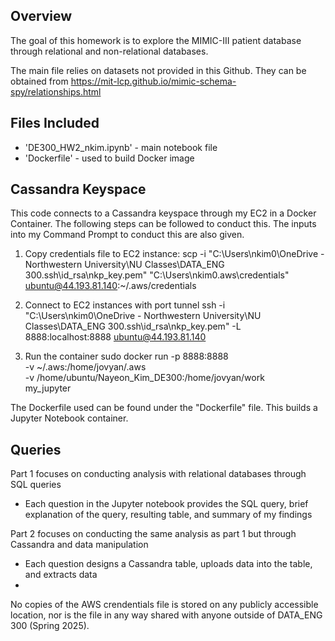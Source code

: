 ## Overview
The goal of this homework is to explore the MIMIC-III patient database through relational and non-relational databases.

The main file relies on datasets not provided in this Github. They can be obtained from https://mit-lcp.github.io/mimic-schema-spy/relationships.html

## Files Included
- 'DE300_HW2_nkim.ipynb' - main notebook file
- 'Dockerfile' - used to build Docker image

## Cassandra Keyspace
This code connects to a Cassandra keyspace through my EC2 in a Docker Container.
The following steps can be followed to conduct this. The inputs into my Command Prompt to conduct this are also given.

1. Copy credentials file to EC2 instance:
scp -i "C:\Users\nkim0\OneDrive - Northwestern University\NU Classes\DATA_ENG 300\.ssh\id_rsa\nkp_key.pem" "C:\Users\nkim0\.aws\credentials" ubuntu@44.193.81.140:~/.aws/credentials

2. Connect to EC2 instances with port tunnel
ssh -i "C:\Users\nkim0\OneDrive - Northwestern University\NU Classes\DATA_ENG 300\.ssh\id_rsa\nkp_key.pem" -L 8888:localhost:8888 ubuntu@44.193.81.140

3. Run the container
sudo docker run -p 8888:8888 \
  -v ~/.aws:/home/jovyan/.aws \
  -v /home/ubuntu/Nayeon_Kim_DE300:/home/jovyan/work \
  my_jupyter

The Dockerfile used can be found under the "Dockerfile" file. This builds a Jupyter Notebook container.

## Queries
Part 1 focuses on conducting analysis with relational databases through SQL queries
- Each question in the Jupyter notebook provides the SQL query, brief explanation of the query, resulting table, and summary of my findings

Part 2 focuses on conducting the same analysis as part 1 but through Cassandra and data manipulation
- Each question designs a Cassandra table, uploads data into the table, and extracts data
- 

No copies of the AWS crendentials file is stored on any publicly accessible location, nor is the file in any way shared with anyone outside of DATA_ENG 300 (Spring 2025).
